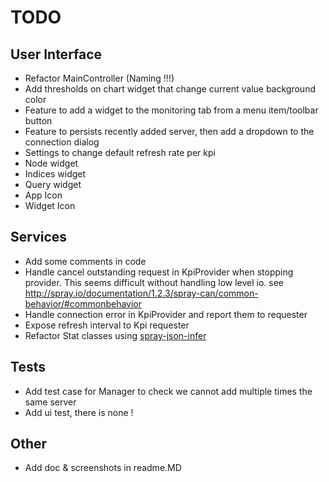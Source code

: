 TODO
====

User Interface
--------------
* Refactor MainController (Naming !!!)
* Add thresholds on chart widget that change current value background color
* Feature to add a widget to the monitoring tab from a menu item/toolbar button
* Feature to persists recently added server, then add a dropdown to the connection dialog
* Settings to change default refresh rate per kpi
* Node widget
* Indices widget
* Query widget
* App Icon
* Widget Icon

Services
--------
* Add some comments in code
* Handle cancel outstanding request in KpiProvider when stopping provider. This seems difficult without handling low
level io. see http://spray.io/documentation/1.2.3/spray-can/common-behavior/#commonbehavior
* Handle connection error in KpiProvider and report them to requester
* Expose refresh interval to Kpi requester
* Refactor Stat classes using [spray-json-infer](https://github.com/jpthomasset/spray-json-infer)

Tests
-----
* Add test case for Manager to check we cannot add multiple times the same server
* Add ui test, there is none !

Other
-----
* Add doc & screenshots in readme.MD